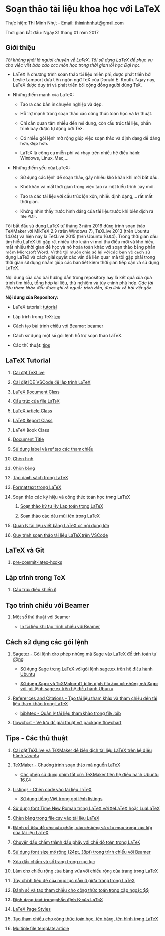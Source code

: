 # Soạn thảo tài liệu khoa học với LaTeX

Thực hiện: Thi Minh Nhựt - Email: thiminhnhut@gmail.com

Thời gian bắt đầu: Ngày 31 tháng 01 năm 2017

## Giới thiệu

_Tôi không phải là người chuyên về LaTeX. Tôi sử dụng LaTeX để phục vụ cho việc
viết báo cáo các môn học trong thời gian tôi học Đại học._

- LaTeX là chương trình soạn thảo tài liệu miễn phí, được phát triển bởi Leslie Lamport dựa trên
  ngôn ngữ TeX của Donald E. Knuth. Ngày nay, LaTeX được duy trì và phát triển bởi cộng đồng người dùng TeX.

- Những điểm mạnh của LaTeX:

  - Tạo ra các bản in chuyên nghiệp và đẹp.

  - Hỗ trợ mạnh trong soạn thảo các công thức toán học và kỹ thuật.

  - Chỉ cần quan tâm nhiều đến nội dung, còn cấu trúc tài liệu, phần trình bày được tự động bởi TeX.

  - Có nhiều gói lệnh mở rộng giúp việc soạn thảo và định dạng dễ dàng hơn, đẹp hơn.

  - LaTeX là công cụ miễn phí và chạy trên nhiều hệ điều hành: Windows, Linux, Mac,...

- Những điểm yếu của LaTeX:

  - Sử dụng các lệnh để soạn thảo, gây nhiều khó khăn khi mới bắt đầu.

  - Khó khăn và mất thời gian trong việc tạo ra một kiểu trình bày mới.

  - Tạo ra các tài liệu với cấu trúc lộn xộn, nhiều định dạng,... rất mất thời gian.

  - Không nhìn thấy trước hình dáng của tài liệu trước khi biên dịch ra file PDF.

Tôi bắt đầu sử dụng LaTeX từ tháng 3 năm 2016 dùng trình soạn thảo TeXMaker với MikTeX 2.9 (trên Windows 7),
TeXLive 2013 (trên Ubuntu 14.04) và hiện nay là TeXLive 2015 (trên Ubuntu 16.04). Trong thời gian đầu tìm hiểu
LaTeX tôi gặp rất nhiều khó khăn vì mọi thứ điều mới và khó hiểu, mất nhiều thời gian để học và nó hoàn toàn
khác với soạn thảo bằng phần mềm Microsoft Word. Vì thế tôi muốn chia sẽ lại với các bạn về cách sử dụng LaTeX và
cách giải quyết các vấn đề liên quan mà tôi gặp phải trong thời gian sử dụng nhằm giúp các bạn tiết kiệm
thời gian tiếp cận và sử dụng LaTeX.

Nội dung của các bài hướng dẫn trong repository này là kết quả của quá trình tìm hiểu, tổng hợp tài liệu, thử nghiệm
và tùy chỉnh phù hợp. _Các tài liệu tham khảo đều được ghi rõ nguồn trích dẫn, đưa link về bài viết gốc._

**Nội dung của Repository:**

- LaTeX tutorial: [tutorial](https://github.com/thiminhnhut/latex/tree/master/tutorial)

- Lập trình trong TeX: [tex](https://github.com/thiminhnhut/latex/tree/master/tex)

- Cách tạo bài trình chiếu với Beamer: [beamer](https://github.com/thiminhnhut/latex/tree/master/beamer)

- Cách sử dụng một số gói lệnh hỗ trợ soạn thảo LaTeX.

- Các thủ thuật: [tips](https://github.com/thiminhnhut/latex/tree/master/tips)

## LaTeX Tutorial

1. [Cài đặt TeXLive](https://github.com/thiminhnhut/latex/tree/master/tutorials/caidat-texlive.md)

1. [Cài đặt IDE VSCode để lập trình LaTeX](https://github.com/thiminhnhut/latex/tree/master/tutorials/vscode-latex.md)

1. [LaTeX Document Class](https://github.com/thiminhnhut/latex/tree/master/tutorials/latex-document-class.md)

1. [Cấu trúc của file LaTeX](https://github.com/thiminhnhut/latex/tree/master/tutorials/latex-structure.md)

1. [LaTeX Article Class](https://github.com/thiminhnhut/latex/tree/master/tutorials/article-class.md)

1. [LaTeX Report Class](https://github.com/thiminhnhut/latex/tree/master/tutorials/report-class.md)

1. [LaTeX Book Class](https://github.com/thiminhnhut/latex/tree/master/tutorials/book-class.md)

1. [Document Title](https://github.com/thiminhnhut/latex/tree/master/tutorials/document-title.md)

1. [Sử dụng label và ref tạo các tham chiếu](https://github.com/thiminhnhut/latex/tree/master/tutorials/label-ref.md)

1. [Chèn hình](https://github.com/thiminhnhut/latex/tree/master/tutorials/insert-figure.md)

1. [Chèn bảng](https://github.com/thiminhnhut/latex/tree/master/tutorials/insert-table.md)

1. [Tạo danh sách trong LaTeX](https://github.com/thiminhnhut/latex/tree/master/tutorials/lists.md)

1. [Format text trong LaTeX](https://github.com/thiminhnhut/latex/tree/master/tutorials/format-text.md)

1. Soạn thảo các ký hiệu và công thức toán học trong LaTeX

   1. [Soạn thảo ký tự Hy Lạp toán trong LaTeX](https://github.com/thiminhnhut/latex/tree/master/tutorials/greek-letters/greek-letters.md)

   1. [Soạn thảo các dấu mũi tên trong LaTeX](https://github.com/thiminhnhut/latex/tree/master/tutorials/arrow/arrow.md)

1. [Quản lý tài liệu viết bằng LaTeX có nội dung lớn](https://github.com/thiminhnhut/latex/tree/master/tutorials/large-document)

1. [Quy trình soạn thảo tài liệu LaTeX trên VSCode](https://github.com/thiminhnhut/latex/tree/master/tutorials/latex-workflow.md)

## LaTeX và Git

1. [pre-commit-latex-hooks](https://github.com/thiminhnhut/latex/tree/master/latex-and-git/pre-commit-latex-hooks.md)

## Lập trình trong TeX

1. [Cấu trúc điều khiển if](https://github.com/thiminhnhut/latex/blob/master/tex/if-condition/readme.md)

## Tạo trình chiếu với Beamer

1. Một số thủ thuật với Beamer

   - [In tài liệu khi tạo trình chiếu với Beamer](https://github.com/thiminhnhut/latex/blob/master/beamer/beamer-tips/beamer-handout.md)

## Cách sử dụng các gói lệnh

1. [Sagetex - Gói lệnh cho phép nhúng mã Sage vào LaTeX để tính toán tự động](https://github.com/thiminhnhut/latex/tree/master/sagetex)

   - [Sử dụng Sage trong LaTeX với gói lệnh sagetex trên hệ điều hành Ubuntu](https://github.com/thiminhnhut/latex/blob/master/sagetex/make-sagetex-known-to-tex.md)

   - [Sử dụng Sage và TeXMaker để biên dịch file .tex có nhúng mã Sage với gói lệnh sagetex trên hệ điều hành Ubuntu](https://github.com/thiminhnhut/latex/blob/master/sagetex/sage-texmaker.md)

1. [References and Citations - Tạo tài liệu tham khảo và tham chiếu đến tài liệu tham khảo trong LaTeX](https://github.com/thiminhnhut/latex/tree/master/references-and-citations)

   - [biblatex - Quản lý tài liệu tham khảo trong file .bib](https://github.com/thiminhnhut/latex/tree/master/references-and-citations/biblatex/examples)

1. [flowchart - Vẽ lưu đồ giải thuật với package flowchart](https://github.com/thiminhnhut/latex/tree/master/flowchart)

## Tips - Các thủ thuật

1. [Cài đặt TeXLive và TeXMaker để biên dịch tài liệu LaTeX trên hệ điều hành Ubuntu](https://github.com/thiminhnhut/ubuntu/blob/master/application/latex/caidat-texlive-texmaker.md)

1. [TeXMaker - Chương trình soạn thảo mã nguồn LaTeX](https://github.com/thiminhnhut/latex/tree/master/tips/texmaker)

   - [Cho phép sử dụng phím tắt của TeXMaker trên hệ điều hành Ubuntu 16.04](https://github.com/thiminhnhut/latex/blob/master/tips/texmaker/shortcuts-texmaker-ubuntu.md)

1. [Listings - Chèn code vào tài liệu LaTeX](https://github.com/thiminhnhut/latex/tree/master/tips/listings)

   - [Sử dụng tiếng Việt trong gói lệnh listings](https://github.com/thiminhnhut/latex/tree/master/tips/listings/tiengviet-trong-listings)

1. [Sử dụng font Time New Roman trong LaTeX với XeLaTeX hoặc LuaLaTeX](https://github.com/thiminhnhut/latex/tree/master/tips/xelatex/timenewroman)

1. [Chèn bảng trong file csv vào tài liệu LaTeX](https://github.com/thiminhnhut/latex/tree/master/tips/table-csv-latex)

1. [Đánh số tiêu đề cho các phần, các chương và các mục trong các lớp của tài liệu LaTeX](https://github.com/thiminhnhut/latex/tree/master/tips/danhso-cacmuc-tronglatex)

1. [Chuyển dấu chấm thành dấu phẩy với chế độ toán trong LaTeX](https://github.com/thiminhnhut/latex/tree/master/tips/dot2comma-math)

1. [Sử dụng font size mở rộng (24pt, 28pt) trong trình chiếu với Beamer](https://github.com/thiminhnhut/latex/tree/master/tips/font-size-extension-beamer)

1. [Xóa dấu chấm và số trang trong mục lục](https://github.com/thiminhnhut/latex/tree/master/tips/remove-dot-pagenumber-tableofcontents)

1. [Làm cho chiều rộng của bảng vừa với chiều rộng của trang trong LaTeX](https://github.com/thiminhnhut/latex/tree/master/tips/force-a-table-into-page-width)

1. [Tùy chỉnh tiêu đề của mục lục nằm ở giữa trang trong LaTeX](https://github.com/thiminhnhut/latex/tree/master/tips/tableofcontents-centering)

1. [Đánh số và tạo tham chiếu cho công thức toán trong cặp ngoặc $$](https://github.com/thiminhnhut/latex/tree/master/tips/label-ref-equal-mode-math)

1. [Định dạng text trong phần định lý của LaTeX](https://github.com/thiminhnhut/latex/tree/master/tips/theorem)

1. [LaTeX Page Styles](https://github.com/thiminhnhut/latex/tree/master/tips/pagestyle)

1. [Tạo tham chiếu cho công thức toán học, tên bảng, tên hình trong LaTeX](https://github.com/thiminhnhut/latex/tree/master/tips/label-ref)

1. [Multiple file template article](https://github.com/thiminhnhut/latex/tree/master/tips/multi-file/template-article)
